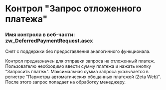 ﻿---
description: 2.6.0.0
---
# Контрол "Запрос отложенного платежа"
### Имя контрола в веб-части: zw_DeferredPaymentRequest.ascx
Снят с поддержки без предоставления аналогичного функционала.

Контрол предназначен для отправки запроса на отложенный платеж. 
Пользователю необходимо ввести сумму платежа и нажать кнопку "Запросить платеж". Максимальная сумма запроса указывается в регистре "Парметры автоматических обещанных платежей (Zeta Web)".
После этого запрос попадает на обработку менеджеру.
